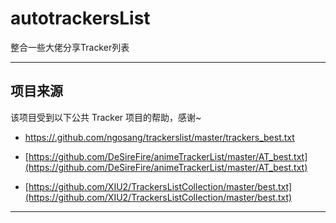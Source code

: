 # autotrackersList

整合一些大佬分享Tracker列表

****

## 项目来源

该项目受到以下公共 Tracker 项目的帮助，感谢~

* [https://.github.com/ngosang/trackerslist/master/trackers_best.txt](https://.github.com/ngosang/trackerslist/master/trackers_best.txt)

* [https://github.com/DeSireFire/animeTrackerList/master/AT_best.txt](https://github.com/DeSireFire/animeTrackerList/master/AT_best.txt)

* [https://github.com/XIU2/TrackersListCollection/master/best.txt](https://github.com/XIU2/TrackersListCollection/master/best.txt)

****
